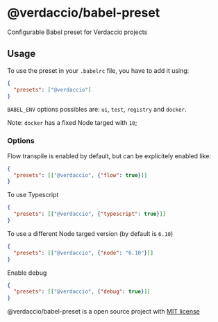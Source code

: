 # @verdaccio/babel-preset

Configurable Babel preset for Verdaccio projects

## Usage

To use the preset in your `.babelrc` file, you have to add it using:

```json
{
  "presets": ["@verdaccio"]
}
```

`BABEL_ENV` options possibles are: `ui`, `test`, `registry` and `docker`.

Note: `docker` has a fixed Node targed with `10`;

### Options

Flow transpile is enabled by default, but can be explicitely enabled like:

```json
{
  "presets": [["@verdaccio", {"flow": true}]]
}
```

To use Typescript

```json
{
  "presets": [["@verdaccio", {"typescript": true}]]
}
```

To use a different Node targed version (by default is `6.10`)

```json
{
  "presets": [["@verdaccio", {"node": "6.10"}]]
}
```

Enable debug

```json
{
  "presets": [["@verdaccio", {"debug": true}]]
}
```

@verdaccio/babel-preset is a open source project with [MIT license](LICENSE)
